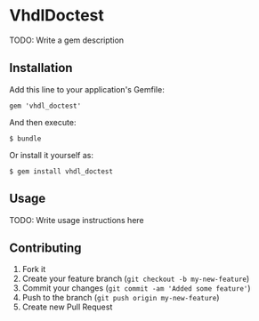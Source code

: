 # VhdlDoctest

TODO: Write a gem description

## Installation

Add this line to your application's Gemfile:

    gem 'vhdl_doctest'

And then execute:

    $ bundle

Or install it yourself as:

    $ gem install vhdl_doctest

## Usage

TODO: Write usage instructions here

## Contributing

1. Fork it
2. Create your feature branch (`git checkout -b my-new-feature`)
3. Commit your changes (`git commit -am 'Added some feature'`)
4. Push to the branch (`git push origin my-new-feature`)
5. Create new Pull Request
